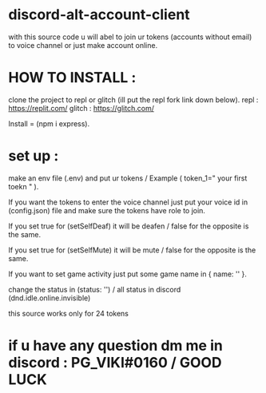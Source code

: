 # discord-alt-account-client
with this source code u will abel to join ur tokens (accounts without email) to voice channel or just make account online.

# HOW TO INSTALL :
 clone the project to repl or glitch (ill put the repl fork link down below).
 repl : https://replit.com/
 glitch : https://glitch.com/

 Install = (npm i express).

# set up : 
 make an env file (.env) and put ur tokens / Example ( token_1=" your first toekn " ).

 If you want the tokens to enter the voice channel just put your voice id in (config.json) file and make sure the tokens have role to join.

 If you set true for (setSelfDeaf) it will be deafen / false for the opposite is the same.
 
 If you set true for (setSelfMute) it will be mute / false for the opposite is the same.
 
 If you want to set game activity just put some game name in { name: '' }.
 
 change the status in (status: '') / all status in discord (dnd.idle.online.invisible) 
 
 this source works only for 24 tokens
 
# if u have any question dm me in discord : PG_VIKI#0160 / GOOD LUCK
